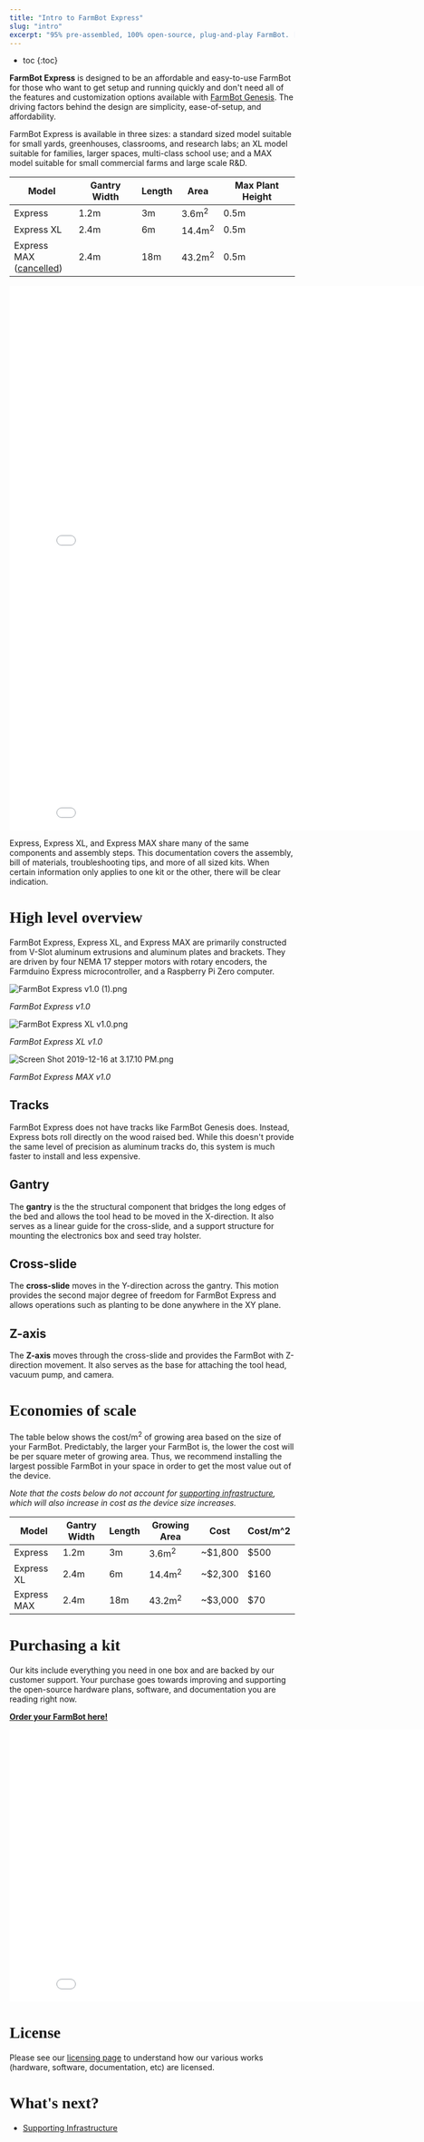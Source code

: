```yaml
---
title: "Intro to FarmBot Express"
slug: "intro"
excerpt: "95% pre-assembled, 100% open-source, plug-and-play FarmBot. [Order yours here!](http://buy.farm.bot/)"
---
```


* toc
{:toc}

**FarmBot Express** is designed to be an affordable and easy-to-use FarmBot for those who want to get setup and running quickly and don't need all of the features and customization options available with [FarmBot Genesis](http://genesis.farm.bot). The driving factors behind the design are simplicity, ease-of-setup, and affordability.

FarmBot Express is available in three sizes: a standard sized model suitable for small yards, greenhouses, classrooms, and research labs; an XL model suitable for families, larger spaces, multi-class school use; and a MAX model suitable for small commercial farms and large scale R&D.

|Model                         |Gantry Width                  |Length                        |Area                          |Max Plant Height              |
|------------------------------|------------------------------|------------------------------|------------------------------|------------------------------|
|Express                       |1.2m                          |3m                            |3.6m<sup>2</sup>              |0.5m
|Express XL                    |2.4m                          |6m                            |14.4m<sup>2</sup>             |0.5m
|Express MAX<br>([cancelled](https://farm.bot/blogs/news/putting-farmbot-genesis-max-and-express-max-on-hold))|2.4m                          |18m                           |43.2m<sup>2</sup>             |0.5m



<iframe class="embedly-embed" src="//cdn.embedly.com/widgets/media.html?src=https%3A%2F%2Fwww.youtube.com%2Fembed%2F0s5GU9SWquQ%3Ffeature%3Doembed&url=http%3A%2F%2Fwww.youtube.com%2Fwatch%3Fv%3D0s5GU9SWquQ&image=https%3A%2F%2Fi.ytimg.com%2Fvi%2F0s5GU9SWquQ%2Fhqdefault.jpg&key=f2aa6fc3595946d0afc3d76cbbd25dc3&type=text%2Fhtml&schema=youtube" width="854" height="480" scrolling="no" frameborder="0" allow="autoplay; fullscreen" allowfullscreen="true"></iframe>



<iframe class="embedly-embed" src="//cdn.embedly.com/widgets/media.html?src=https%3A%2F%2Fwww.youtube.com%2Fembed%2F6XWiTzFPWWc%3Ffeature%3Doembed&url=https%3A%2F%2Fwww.youtube.com%2Fwatch%3Fv%3D6XWiTzFPWWc&image=https%3A%2F%2Fi.ytimg.com%2Fvi%2F6XWiTzFPWWc%2Fhqdefault.jpg&key=f2aa6fc3595946d0afc3d76cbbd25dc3&type=text%2Fhtml&schema=youtube" width="854" height="480" scrolling="no" frameborder="0" allow="autoplay; fullscreen" allowfullscreen="true"></iframe>

Express, Express XL, and Express MAX share many of the same components and assembly steps. This documentation covers the assembly, bill of materials, troubleshooting tips, and more of all sized kits. When certain information only applies to one kit or the other, there will be clear indication.

# High level overview
FarmBot Express, Express XL, and Express MAX are primarily constructed from V-Slot aluminum extrusions and aluminum plates and brackets. They are driven by four NEMA 17 stepper motors with rotary encoders, the Farmduino Express microcontroller, and a Raspberry Pi Zero computer.

![FarmBot Express v1.0 (1).png](FarmBot_Express_v1.0_1.png)

_FarmBot Express v1.0_



![FarmBot Express XL v1.0.png](FarmBot_Express_XL_v1.0.png)

_FarmBot Express XL v1.0_



![Screen Shot 2019-12-16 at 3.17.10 PM.png](Screen_Shot_2019-12-16_at_3.17.10_PM.png)

_FarmBot Express MAX v1.0_

## Tracks
FarmBot Express does not have tracks like FarmBot Genesis does. Instead, Express bots roll directly on the wood raised bed. While this doesn't provide the same level of precision as aluminum tracks do, this system is much faster to install and less expensive.

## Gantry
The **gantry** is the the structural component that bridges the long edges of the bed and allows the tool head to be moved in the X-direction. It also serves as a linear guide for the cross-slide, and a support structure for mounting the electronics box and seed tray holster.

## Cross-slide
The **cross-slide** moves in the Y-direction across the gantry. This motion provides the second major degree of freedom for FarmBot Express and allows operations such as planting to be done anywhere in the XY plane.

## Z-axis
The **Z-axis** moves through the cross-slide and provides the FarmBot with Z-direction movement. It also serves as the base for attaching the tool head, vacuum pump, and camera.

# Economies of scale
The table below shows the cost/m<sup>2</sup> of growing area based on the size of your FarmBot. Predictably, the larger your FarmBot is, the lower the cost will be per square meter of growing area. Thus, we recommend installing the largest possible FarmBot in your space in order to get the most value out of the device.

*Note that the costs below do not account for [supporting infrastructure](../FarmBot-Express-v1.0/supporting-infrastructure.md), which will also increase in cost as the device size increases.*

|Model                         |Gantry Width                  |Length                        |Growing Area                  |Cost                          |Cost/m^2                      |
|------------------------------|------------------------------|------------------------------|------------------------------|------------------------------|------------------------------|
|Express                       |1.2m                          |3m                            |3.6m<sup>2</sup>              |~$1,800                       |$500
|Express XL                    |2.4m                          |6m                            |14.4m<sup>2</sup>             |~$2,300                       |$160
|Express MAX                   |2.4m                          |18m                           |43.2m<sup>2</sup>             |~$3,000                       |$70


# Purchasing a kit
Our kits include everything you need in one box and are backed by our customer support. Your purchase goes towards improving and supporting the open-source hardware plans, software, and documentation you are reading right now.

**[Order your FarmBot here!](http://buy.farm.bot)**

<iframe class="embedly-embed" src="//cdn.embedly.com/widgets/media.html?src=https%3A%2F%2Fwww.youtube.com%2Fembed%2F_jw98qozK4s%3Ffeature%3Doembed&url=http%3A%2F%2Fwww.youtube.com%2Fwatch%3Fv%3D_jw98qozK4s&image=https%3A%2F%2Fi.ytimg.com%2Fvi%2F_jw98qozK4s%2Fhqdefault.jpg&key=02466f963b9b4bb8845a05b53d3235d7&type=text%2Fhtml&schema=youtube" width="854" height="480" scrolling="no" frameborder="0" allowfullscreen></iframe>

# License
Please see our [licensing page](https://meta.farm.bot/docs/licensing) to understand how our various works (hardware, software, documentation, etc) are licensed.

<style>
.hub-container {
  max-width: 1350px;
}

h1 {
    font-family: Inknut Antiqua;
}
  
a[title="Guides"] {
  color: #f4f4f4!important;
  border-bottom: 5px solid #f4f4f4;
  padding-bottom: 20px!important;
}
  
a[title="Guides"]:hover {
  color: white!important;
  border-bottom-color: white;
}
  
#hub-header li a:hover {
  box-shadow: none!important;
}
</style>

<meta name="theme-color" content="#942401">


# What's next?

 * [Supporting Infrastructure](../FarmBot-Express-v1.0/supporting-infrastructure.md)
